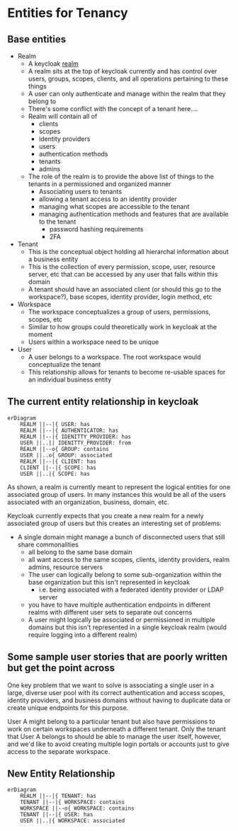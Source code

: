 # Entities for Tenancy
## Base entities
- Realm
  - A keycloak [realm](https://www.keycloak.org/docs/latest/server_admin/#configuring-realms)
  - A realm sits at the top of keycloak currently and has control over users, groups, scopes, clients, and all operations pertaining to these things
  - A user can only authenticate and manage within the realm that they belong to
  - There's some conflict with the concept of a tenant here....
  - Realm will contain all of
    - clients
    - scopes
    - identity providers
    - users
    - authentication methods
    - tenants
    - admins
  - The role of the realm is to provide the above list of things to the tenants in a permissioned and organized manner
    - Associating users to tenants
    - allowing a tenant access to an identity provider
    - managing what scopes are accessible to the tenant
    - managing authentication methods and features that are available to the tenant
      - password hashing requirements
      - 2FA
- Tenant
  - This is the conceptual object holding all hierarchal information about a business entity
  - This is the collection of every permission, scope, user, resource server, etc that can be accessed by any user that falls within this domain
  - A tenant should have an associated client (or should this go to the workspace?), base scopes, identity provider, login method, etc
- Workspace
  - The workspace conceptualizes a group of users, permissions, scopes, etc 
  - Similar to how groups could theoretically work in keycloak at the moment
  - Users within a workspace need to be unique
- User
  - A user belongs to a workspace. The root workspace would conceptualize the tenant
  - This relationship allows for tenants to become re-usable spaces for an individual business entity

## The current entity relationship in keycloak
```mermaid
erDiagram
    REALM ||--|{ USER: has
    REALM ||--|{ AUTHENTICATOR: has
    REALM ||--|{ IDENITTY_PROVIDER: has
    USER ||..|| IDENITTY_PROVIDER: from
    REALM ||--o{ GROUP: contains
    USER ||..o{ GROUP: associated
    REALM ||--|{ CLIENT: has
    CLIENT ||--|{ SCOPE: has
    USER ||..|{ SCOPE: has

```
As shown, a realm is currently meant to represent the logical entities for one associated group of users. In many instances this would be all of the users associated with an organization, business, domain, etc. 

Keycloak currently expects that you create a new realm for a newly associated group of users but this creates an interesting set of problems:
- A single domain might manage a bunch of disconnected users that still share commonalities
  - all belong to the same base domain
  - all want access to the same scopes, clients, identity providers, realm admins, resource servers
  - The user can logically belong to some sub-organization within the base organization but this isn't represented in keycloak
    - i.e. being associated with a federated identity provider or LDAP server
  - you have to have multiple authentication endpoints in different realms with different user sets to separate out concerns
  - A user might logically be associated or permissioned in multiple domains but this isn't represented in a single keycloak realm (would require logging into a different realm)


## Some sample user stories that are poorly written but get the point across
One key problem that we want to solve is associating a single user in a large, diverse user pool with its correct authentication and access scopes, identity providers, and business domains without having to duplicate data or create unique endpoints for this purpose. 

User A might belong to a particular tenant but also have permissions to work on certain workspaces underneath a different tenant. Only the tenant that User A belongs to should be able to manage the user itself, however, and we'd like to avoid creating multiple login portals or accounts just to give access to the separate workspace. 

## New Entity Relationship
```mermaid
erDiagram
    REALM ||--|{ TENANT: has
    TENANT ||--|{ WORKSPACE: contains
    WORKSPACE ||--o{ WORKSPACE: contains
    TENANT ||--|{ USER: has
    USER ||..|{ WORKSPACE: associated
```